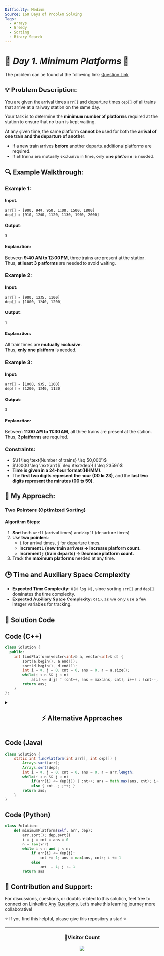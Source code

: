 ```yaml
---
Difficulty: Medium  
Source: 160 Days of Problem Solving  
Tags:
  - Arrays
  - Greedy
  - Sorting
  - Binary Search
---
```


# 🚀 _Day 1. Minimum Platforms_ 🧠


The problem can be found at the following link: [Question Link](https://www.geeksforgeeks.org/batch/gfg-160-problems/track/greedy-gfg-160/problem/minimum-platforms-1587115620)  

## 💡 **Problem Description:** 

You are given the arrival times `arr[]` and departure times `dep[]` of all trains that arrive at a railway station on the same day.  

Your task is to determine the **minimum number of platforms** required at the station to ensure that no train is kept waiting.  

At any given time, the same platform **cannot** be used for both the **arrival of one train and the departure of another**.  
- If a new train arrives **before** another departs, additional platforms are required.  
- If all trains are mutually exclusive in time, only **one platform** is needed.  


## 🔍 **Example Walkthrough:**

### **Example 1:**  

#### **Input:**  
```  
arr[] = [900, 940, 950, 1100, 1500, 1800]  
dep[] = [910, 1200, 1120, 1130, 1900, 2000]  
```
#### **Output:**  
```  
3  
```
#### **Explanation:**  
Between **9:40 AM to 12:00 PM**, three trains are present at the station.  
Thus, **at least 3 platforms** are needed to avoid waiting.


### **Example 2:**  

#### **Input:**  
```  
arr[] = [900, 1235, 1100]  
dep[] = [1000, 1240, 1200]  
```
#### **Output:**  
```  
1  
```
#### **Explanation:**  
All train times are **mutually exclusive**.  
Thus, **only one platform** is needed.


### **Example 3:**  

#### **Input:**  
```  
arr[] = [1000, 935, 1100]  
dep[] = [1200, 1240, 1130]  
```
#### **Output:**  
```  
3  
```
#### **Explanation:**  
Between **11:00 AM to 11:30 AM**, all three trains are present at the station.  
Thus, **3 platforms** are required.


### **Constraints:**  
- $\(1 \leq \text{Number of trains} \leq 50,000\)$  
- $\(0000 \leq \text{arr}[i] \leq \text{dep}[i] \leq 2359\)$  
- **Time is given in a 24-hour format (HHMM)**.  
- The **first two digits represent the hour (00 to 23)**, and the **last two digits represent the minutes (00 to 59)**.  


## 🎯 **My Approach:**

### **Two Pointers (Optimized Sorting)**  

#### **Algorithm Steps:**  
1. **Sort** both `arr[]` (arrival times) and `dep[]` (departure times).  
2. Use **two pointers**:  
   - `i` for arrival times, `j` for departure times.  
   - **Increment `i` (new train arrives) → Increase platform count.**  
   - **Increment `j` (train departs) → Decrease platform count.**  
3. Track the **maximum platforms** needed at any time.  

## 🕒 **Time and Auxiliary Space Complexity** 
- **Expected Time Complexity:** `O(N log N)`, since sorting `arr[]` and `dep[]` dominates the time complexity.  
- **Expected Auxiliary Space Complexity:** `O(1)`, as we only use a few integer variables for tracking.  

## 📝 **Solution Code**

## **Code (C++)**  
```cpp
class Solution {
  public:
    int findPlatform(vector<int>& a, vector<int>& d) {
        sort(a.begin(), a.end());
        sort(d.begin(), d.end());
        int i = 0, j = 0, cnt = 0, ans = 0, n = a.size();
        while(i < n && j < n)
            a[i] <= d[j] ? (cnt++, ans = max(ans, cnt), i++) : (cnt--, j++);
        return ans;
    }
};
```



<details>
<summary><h2 align="center">⚡ Alternative Approaches</h2></summary>

## **2️⃣ Priority Queue (Min Heap) Approach**  
### **Algorithm Steps:**  
1. **Sort the arrival times**.  
2. **Use a min-heap** to track the earliest departure.  
3. **For each arrival:**  
   - If it occurs **before the earliest departure**, **increase platform count**.  
   - Else, **pop the heap** (a train leaves) and reuse the platform.  

### **Code (C++)**  
```cpp
class Solution {
public:
    int findPlatform(vector<int>& a, vector<int>& d) {
        sort(a.begin(), a.end());
        sort(d.begin(), d.end());

        priority_queue<int, vector<int>, greater<int>> pq;
        int platforms = 0, maxPlatforms = 0;

        for (int i = 0; i < a.size(); i++) {
            while (!pq.empty() && pq.top() < a[i]) {
                pq.pop();
                platforms--;
            }
            pq.push(d[i]);
            platforms++;
            maxPlatforms = max(maxPlatforms, platforms);
        }
        return maxPlatforms;
    }
};
```
✅ **Time Complexity:** `O(N log N)`  
✅ **Space Complexity:** `O(N)`  


## **3️⃣ Difference Array Approach (Efficient Counting)**  
### **Algorithm Steps:**  
1. **Use a map to store events:**  
   - `+1` at arrival time  
   - `-1` at departure time + 1  
2. **Compute prefix sum** to get the maximum platforms needed.  

### **Code (C++)**  
```cpp
class Solution {
public:
    int findPlatform(vector<int>& a, vector<int>& d) {
        map<int, int> timeline;

        for (int i = 0; i < a.size(); i++) {
            timeline[a[i]]++;
            timeline[d[i] + 1]--;
        }

        int platforms = 0, maxPlatforms = 0;
        for (auto it = timeline.begin(); it != timeline.end(); ++it) {
            platforms += it->second;
            maxPlatforms = max(maxPlatforms, platforms);
        }
        return maxPlatforms;
    }
};
```
✅ **Time Complexity:** `O(N log N)`  
✅ **Space Complexity:** `O(N)`  

## **Comparison of Approaches**  

| **Approach**                     | ⏱️ **Time Complexity** | 🗂️ **Space Complexity** | ✅ **Pros**                              | ⚠️ **Cons**                         |  
|----------------------------------|------------------------|-------------------------|------------------------------------------|-------------------------------------|  
| **Two Pointers (Optimized Sorting)** | 🟢 O(N log N)         | 🟢 O(1)                 | Simple & efficient for most cases       | Requires sorted arrival & departure |  
| **Priority Queue (Min Heap)**     | 🟢 O(N log N)         | 🔴 O(N)                 | Best for dynamically tracking events    | Uses extra space for heap storage   |  
| **Difference Array (Map)**        | 🟢 O(N log N)         | 🟡 O(N)                 | Efficient counting for large timelines  | Requires additional map storage     |  

✅ **Best Choice?**  
- **Two Pointers** → **Best overall** for most cases due to simplicity and efficiency.  
- **Priority Queue** → Useful **when tracking active platforms dynamically**.  
- **Difference Array** → Works well for **efficient timeline counting**.  

</details>




## **Code (Java)**  
```java
class Solution {
    static int findPlatform(int arr[], int dep[]) {
        Arrays.sort(arr);
        Arrays.sort(dep);
        int i = 0, j = 0, cnt = 0, ans = 0, n = arr.length;
        while(i < n && j < n)
            if(arr[i] <= dep[j]) { cnt++; ans = Math.max(ans, cnt); i++; }
            else { cnt--; j++; }
        return ans;
    }
}
```


## **Code (Python)**  
```python
class Solution:
    def minimumPlatform(self, arr, dep):
        arr.sort(); dep.sort()
        i = j = cnt = ans = 0
        n = len(arr)
        while i < n and j < n:
            if arr[i] <= dep[j]:
                cnt += 1; ans = max(ans, cnt); i += 1
            else:
                cnt -= 1; j += 1
        return ans
```


## 🎯 **Contribution and Support:**

For discussions, questions, or doubts related to this solution, feel free to connect on LinkedIn: [Any Questions](https://www.linkedin.com/in/het-patel-8b110525a/). Let’s make this learning journey more collaborative!

⭐ If you find this helpful, please give this repository a star! ⭐

---

<div align="center">
  <h3><b>📍Visitor Count</b></h3>
</div>

<p align="center">
  <img src="https://profile-counter.glitch.me/Hunterdii/count.svg" />
</p>

